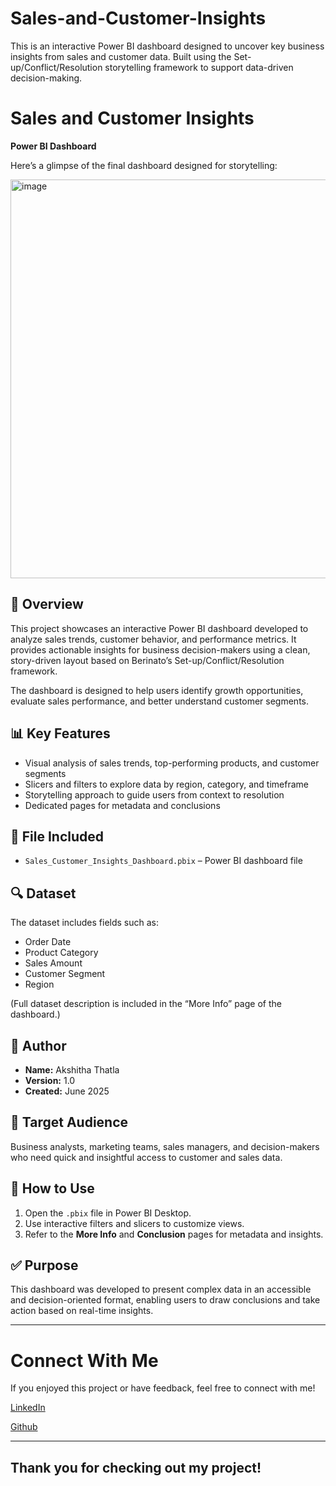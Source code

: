 # Sales-and-Customer-Insights
This is an interactive Power BI dashboard designed to uncover key business insights from sales and customer data. Built using the Set-up/Conflict/Resolution storytelling framework to support data-driven decision-making.

# Sales and Customer Insights 

**Power BI Dashboard**

Here’s a glimpse of the final dashboard designed for storytelling:

<img width="638" alt="image" src="https://github.com/user-attachments/assets/7460ca7a-8eae-41dd-a9a5-f3d30dfdd388" />


## 📌 Overview
This project showcases an interactive Power BI dashboard developed to analyze sales trends, customer behavior, and performance metrics. It provides actionable insights for business decision-makers using a clean, story-driven layout based on Berinato’s Set-up/Conflict/Resolution framework.

The dashboard is designed to help users identify growth opportunities, evaluate sales performance, and better understand customer segments.

## 📊 Key Features
- Visual analysis of sales trends, top-performing products, and customer segments
- Slicers and filters to explore data by region, category, and timeframe
- Storytelling approach to guide users from context to resolution
- Dedicated pages for metadata and conclusions

## 📁 File Included
- `Sales_Customer_Insights_Dashboard.pbix` – Power BI dashboard file

## 🔍 Dataset
The dataset includes fields such as:
- Order Date
- Product Category
- Sales Amount
- Customer Segment
- Region

(Full dataset description is included in the “More Info” page of the dashboard.)

## 👤 Author
- **Name:** Akshitha Thatla  
- **Version:** 1.0  
- **Created:** June 2025  

## 🎯 Target Audience
Business analysts, marketing teams, sales managers, and decision-makers who need quick and insightful access to customer and sales data.

## 🧭 How to Use
1. Open the `.pbix` file in Power BI Desktop.
2. Use interactive filters and slicers to customize views.
3. Refer to the **More Info** and **Conclusion** pages for metadata and insights.

## ✅ Purpose
This dashboard was developed to present complex data in an accessible and decision-oriented format, enabling users to draw conclusions and take action based on real-time insights.

---


# Connect With Me

If you enjoyed this project or have feedback, feel free to connect with me!

[LinkedIn](https://www.linkedin.com/in/akshitha-thatla-755832260/) 

[Github](https://github.com/Akshitha-git06)

---

## Thank you for checking out my project!
